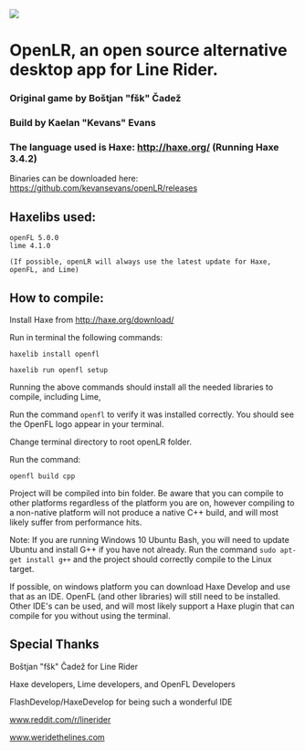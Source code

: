 ![](http://i.imgur.com/tfI0Lk2.gif)

# OpenLR, an open source alternative desktop app for Line Rider.

### Original game by Boštjan "fšk" Čadež

### Build by Kaelan "Kevans" Evans

### The language used is Haxe: http://haxe.org/ (Running Haxe 3.4.2)
	
Binaries can be downloaded here: https://github.com/kevansevans/openLR/releases

## Haxelibs used:
	
	
	openFL 5.0.0
	lime 4.1.0
	
	(If possible, openLR will always use the latest update for Haxe, openFL, and Lime)
	
## How to compile:
	
Install Haxe from http://haxe.org/download/
	
Run in terminal the following commands:
	
	haxelib install openfl
	
	haxelib run openfl setup
	
Running the above commands should install all the needed libraries to compile, including Lime,

Run the command `openfl` to verify it was installed correctly. You should see the OpenFL logo appear in your terminal.

Change terminal directory to root openLR folder.

Run the command:
	
	openfl build cpp
	
Project will be compiled into bin folder. Be aware that you can compile to other platforms regardless of the platform you are on,
however compiling to a non-native platform will not produce a native C++ build, and will most likely suffer from performance hits.

Note: If you are running Windows 10 Ubuntu Bash, you will need to update Ubuntu and install G++ if you have not already. Run the command `sudo apt-get install g++` and the project should correctly compile to the Linux target.

If possible, on windows platform you can download Haxe Develop and use that as an IDE. OpenFL (and other libraries) will still need to be installed. Other IDE's can be used, and will most likely support a Haxe plugin that can compile for you without using the terminal.

## Special Thanks

Boštjan "fšk" Čadež for Line Rider

Haxe developers, Lime developers, and OpenFL Developers

FlashDevelop/HaxeDevelop for being such a wonderful IDE

www.reddit.com/r/linerider

www.weridethelines.com

